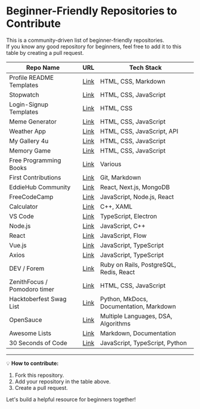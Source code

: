 # Beginner-Friendly Repositories to Contribute

This is a community-driven list of beginner-friendly repositories.  
If you know any good repository for beginners, feel free to add it to this table by creating a pull request.  

| Repo Name | URL | Tech Stack |
|-----------|-----|------------|
| Profile README Templates | [Link](https://github.com/avinash201199/profile-readme-templates) | HTML, CSS, Markdown |
| Stopwatch | [Link](https://github.com/avinash201199/stopwatch) | HTML, CSS, JavaScript |
| Login-Signup Templates | [Link](https://github.com/avinash201199/Login-Signup-templates) | HTML, CSS |
| Meme Generator | [Link](https://github.com/avinash201199/MemeGenerator) | HTML, CSS, JavaScript |
| Weather App | [Link](https://github.com/avinash201199/weather-app) | HTML, CSS, JavaScript, API |
| My Gallery 4u | [Link](https://github.com/avinash201199/My-Gallery-4u) | HTML, CSS, JavaScript |
| Memory Game | [Link](https://github.com/avinash201199/Memory-Game) | HTML, CSS, JavaScript |
| Free Programming Books | [Link](https://github.com/avinash201199/Free-programming-books) | Various |
| First Contributions | [Link](https://github.com/firstcontributions/first-contributions) | Git, Markdown |
| EddieHub Community | [Link](https://github.com/EddieHubCommunity/LinkFree) | React, Next.js, MongoDB |
| FreeCodeCamp | [Link](https://github.com/freeCodeCamp/freeCodeCamp) | JavaScript, Node.js, React |
| Calculator | [Link](https://github.com/microsoft/calculator) | C++, XAML |
| VS Code | [Link](https://github.com/microsoft/vscode) | TypeScript, Electron |
| Node.js | [Link](https://github.com/nodejs/node) | JavaScript, C++ |
| React | [Link](https://github.com/facebook/react) | JavaScript, Flow |
| Vue.js | [Link](https://github.com/vuejs/vue) | JavaScript, TypeScript |
| Axios | [Link](https://github.com/axios/axios) | JavaScript, TypeScript |
| DEV / Forem | [Link](https://github.com/forem/forem) | Ruby on Rails, PostgreSQL, Redis, React |
| ZenithFocus / Pomodoro timer | [Link](https://github.com/Dishant1286/zenithfocus) | HTML, CSS, JavaScript |
| Hacktoberfest Swag List | [Link](https://github.com/crweiner/hacktoberfest-swag-list) | Python, MkDocs, Documentation, Markdown |
| OpenSauce | [Link](https://github.com/TechnoBlogger14o3/OpenSauce) | Multiple Languages, DSA, Algorithms |
| Awesome Lists | [Link](https://github.com/sindresorhus/awesome) | Markdown, Documentation |
| 30 Seconds of Code | [Link](https://github.com/30-seconds/30-seconds-of-code) | JavaScript, TypeScript, Python |



---

💡 **How to contribute:**  
1. Fork this repository.  
2. Add your repository in the table above.  
3. Create a pull request.  

Let's build a helpful resource for beginners together! 
